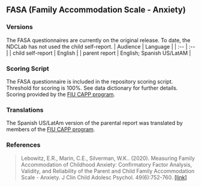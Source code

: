 ## FASA (Family Accommodation Scale - Anxiety)

### Versions
The FASA questionnaires are currently on the original release.  To date, the NDCLab has not used the child self-report.
| Audience | Language |
| :--  | :--  |
| child self-report | English  |
| parent report | English; Spanish US/LatAM  |


### Scoring Script
The FASA questionnaire is included in the repository scoring script. Threshold for scoring is 100%. See data dictionary for further details.  Scoring provided by the [FIU CAPP program](https://capp.fiu.edu/).


### Translations
The Spanish US/LatAm version of the parental report was translated by members of the [FIU CAPP program](https://capp.fiu.edu/).


### References
> Lebowitz, E.R., Marin, C.E., Silverman, W.K.. (2020). Measuring Family Accommodation of Childhood Anxiety: Confirmatory Factor Analysis, Validity, and Reliability of the Parent and Child Family Accommodation Scale - Anxiety. J Clin Child Adolesc Psychol. 49(6):752-760. [[link]](https://www.ncbi.nlm.nih.gov/pmc/articles/PMC6881529/)